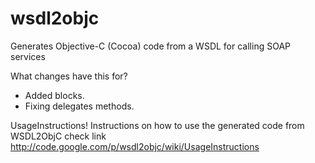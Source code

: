 wsdl2objc
=========
Generates Objective-C (Cocoa) code from a WSDL for calling SOAP services

What changes have this for?
- Added blocks.
- Fixing delegates methods.

UsageInstructions! 
Instructions on how to use the generated code from WSDL2ObjC check link
http://code.google.com/p/wsdl2objc/wiki/UsageInstructions